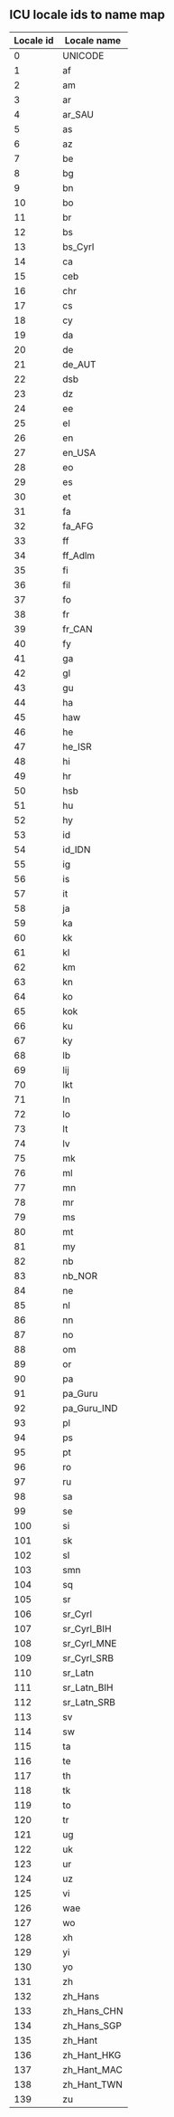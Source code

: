 <!-- Automatically generated by ICUCollationsMapSuite -->
## ICU locale ids to name map
| Locale id | Locale name |
| --------- | ----------- |
| 0 | UNICODE |
| 1 | af |
| 2 | am |
| 3 | ar |
| 4 | ar_SAU |
| 5 | as |
| 6 | az |
| 7 | be |
| 8 | bg |
| 9 | bn |
| 10 | bo |
| 11 | br |
| 12 | bs |
| 13 | bs_Cyrl |
| 14 | ca |
| 15 | ceb |
| 16 | chr |
| 17 | cs |
| 18 | cy |
| 19 | da |
| 20 | de |
| 21 | de_AUT |
| 22 | dsb |
| 23 | dz |
| 24 | ee |
| 25 | el |
| 26 | en |
| 27 | en_USA |
| 28 | eo |
| 29 | es |
| 30 | et |
| 31 | fa |
| 32 | fa_AFG |
| 33 | ff |
| 34 | ff_Adlm |
| 35 | fi |
| 36 | fil |
| 37 | fo |
| 38 | fr |
| 39 | fr_CAN |
| 40 | fy |
| 41 | ga |
| 42 | gl |
| 43 | gu |
| 44 | ha |
| 45 | haw |
| 46 | he |
| 47 | he_ISR |
| 48 | hi |
| 49 | hr |
| 50 | hsb |
| 51 | hu |
| 52 | hy |
| 53 | id |
| 54 | id_IDN |
| 55 | ig |
| 56 | is |
| 57 | it |
| 58 | ja |
| 59 | ka |
| 60 | kk |
| 61 | kl |
| 62 | km |
| 63 | kn |
| 64 | ko |
| 65 | kok |
| 66 | ku |
| 67 | ky |
| 68 | lb |
| 69 | lij |
| 70 | lkt |
| 71 | ln |
| 72 | lo |
| 73 | lt |
| 74 | lv |
| 75 | mk |
| 76 | ml |
| 77 | mn |
| 78 | mr |
| 79 | ms |
| 80 | mt |
| 81 | my |
| 82 | nb |
| 83 | nb_NOR |
| 84 | ne |
| 85 | nl |
| 86 | nn |
| 87 | no |
| 88 | om |
| 89 | or |
| 90 | pa |
| 91 | pa_Guru |
| 92 | pa_Guru_IND |
| 93 | pl |
| 94 | ps |
| 95 | pt |
| 96 | ro |
| 97 | ru |
| 98 | sa |
| 99 | se |
| 100 | si |
| 101 | sk |
| 102 | sl |
| 103 | smn |
| 104 | sq |
| 105 | sr |
| 106 | sr_Cyrl |
| 107 | sr_Cyrl_BIH |
| 108 | sr_Cyrl_MNE |
| 109 | sr_Cyrl_SRB |
| 110 | sr_Latn |
| 111 | sr_Latn_BIH |
| 112 | sr_Latn_SRB |
| 113 | sv |
| 114 | sw |
| 115 | ta |
| 116 | te |
| 117 | th |
| 118 | tk |
| 119 | to |
| 120 | tr |
| 121 | ug |
| 122 | uk |
| 123 | ur |
| 124 | uz |
| 125 | vi |
| 126 | wae |
| 127 | wo |
| 128 | xh |
| 129 | yi |
| 130 | yo |
| 131 | zh |
| 132 | zh_Hans |
| 133 | zh_Hans_CHN |
| 134 | zh_Hans_SGP |
| 135 | zh_Hant |
| 136 | zh_Hant_HKG |
| 137 | zh_Hant_MAC |
| 138 | zh_Hant_TWN |
| 139 | zu |
